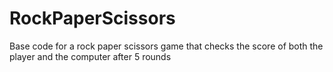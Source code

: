 # RockPaperScissors
Base code for a rock paper scissors game that checks the score of both the player and the computer after 5 rounds
